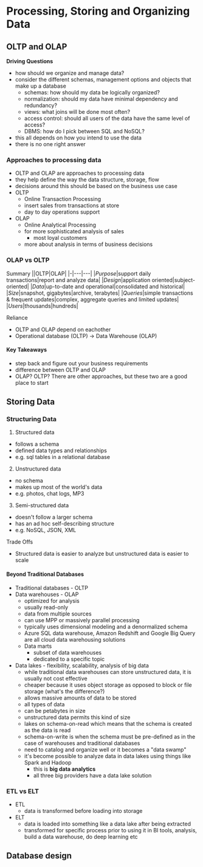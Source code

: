 # Processing, Storing and Organizing Data

## OLTP and OLAP

**Driving Questions**
- how should we organize and manage data?
- consider the different schemas, management options and objects that make up a database
    - schemas: how should my data be logically organized?
    - normalization: should my data have minimal dependency and redundancy?
    - views: what joins will be done most often?
    - access control: should all users of the data have the same level of access?
    - DBMS: how do I pick between SQL and NoSQL?
- this all depends on how you intend to use the data
- there is no one right answer


### Approaches to processing data
- OLTP and OLAP are approaches to processing data
- they help define the way the data structure, storage, flow
- decisions around this should be based on the business use case
- OLTP
    - Online Transaction Processing
    - insert sales from transactions at store
    - day to day operations support
- OLAP
    - Online Analytical Processing
    - for more sophisticated analysis of sales
        - most loyal customers
    - more about analysis in terms of business decisions

### OLAP vs OLTP

Summary
||OLTP|OLAP|
|-|---|---|
|_Purpose_|support daily transactions|report and analyze data|
|_Design_|application oriented|subject-oriented|
|_Data_|up-to-date and operational|consolidated and historical|
|_Size_|snapshot, gigabytes|archive, terabytes|
|_Queries_|simple transactions & frequent updates|complex, aggregate queries and limited updates|
|_Users_|thousands|hundreds|


Reliance
- OLTP and OLAP depend on eachother
- Operational database (OLTP) -> Data Warehouse (OLAP)

#### Key Takeaways
- step back and figure out your business requirements
- difference between OLTP and OLAP
- OLAP? OLTP? There are other approaches, but these two are a good place to start

## Storing Data

### Structuring Data
1. Structured data
- follows a schema
- defined data types and relationships
- e.g. sql tables in a relational database

2. Unstructured data
- no schema
- makes up most of the world's data
- e.g. photos, chat logs, MP3

3. Semi-structured data
- doesn't follow a larger schema
- has an ad hoc self-describing structure
- e.g. NoSQL, JSON, XML

Trade Offs
- Structured data is easier to analyze but unstructured data is easier to scale

#### Beyond Traditional Databases
- Traditional databases - OLTP
- Data warehouses - OLAP
    - optimized for analysis
    - usually read-only
    - data from multiple sources
    - can use MPP or massively parallel processing
    - typically uses dimensional modeling and a denormalized schema
    - Azure SQL data warehouse, Amazon Redshift and Google Big Query are all cloud data warehousing solutions
    - Data marts
        - subset of data warehouses
        - dedicated to a specific topic 
- Data lakes - flexibility, scalability, analysis of big data
    - while traditional data warehouses can store unstructured data, it is usually not cost effective
    - cheaper because it uses object storage as opposed to block or file storage (what's the difference?)
    - allows massive amounts of data to be stored
    - all types of data
    - can be petabytes in size
    - unstructured data permits this kind of size
    - lakes on schema-on-read which means that the schema is created as the data is read
    - schema-on-write is when the schema must be pre-defined as in the case of warehouses and traditional databases
    - need to catalog and organize well or it becomes a "data swamp"
    - it's become possible to analyze data in data lakes using things like Spark and Hadoop
        - this is **big data analytics**
        - all three big providers have a data lake solution

### ETL vs ELT
- ETL
    - data is transformed before loading into storage
- ELT 
    - data is loaded into something like a data lake after being extracted
    - transformed for specific process prior to using it in BI tools, analysis, build a data warehouse, do deep learning etc 

## Database design

